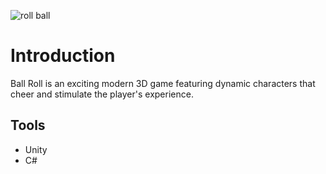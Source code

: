 ![roll ball](https://github.com/user-attachments/assets/8522a436-a20b-4f0e-bbda-0b19c84baab6)

# Introduction
Ball Roll is an exciting modern 3D game featuring dynamic characters that cheer and stimulate the player's experience.

## Tools
- Unity
- C#
